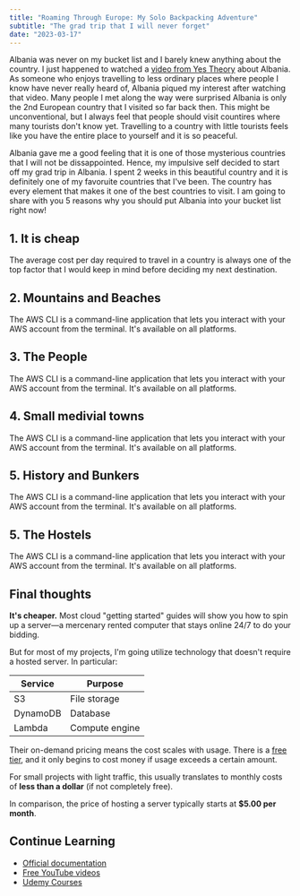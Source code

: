 ```yaml
---
title: "Roaming Through Europe: My Solo Backpacking Adventure"
subtitle: "The grad trip that I will never forget"
date: "2023-03-17"
---
```


Albania was never on my bucket list and I barely knew anything about the country. I just happened to watched a <a href="https://www.youtube.com/watch?v=q_BCdZUxRI8" target="_blank">video from Yes Theory</a> about Albania. As someone who enjoys travelling to less ordinary places where people I know have never really heard of, Albania piqued my interest after watching that video. Many people I met along the way were surprised Albania is only the 2nd European country that I visited so far back then. This might be unconventional, but I always feel that people should visit countires where many tourists don't know yet. Travelling to a country with little tourists feels like you have the entire place to yourself and it is so peaceful.

Albania gave me a good feeling that it is one of those mysterious countries that I will not be dissappointed. Hence, my impulsive self decided to start off my grad trip in Albania. I spent 2 weeks in this beautiful country and it is definitely one of my favoruite countries that I've been. The country has every element that makes it one of the best countries to visit. I am going to share with you 5 reasons why you should put Albania into your bucket list right now!

## 1. It is cheap

The average cost per day required to travel in a country is always one of the top factor that I would keep in mind before deciding my next destination.

## 2. Mountains and Beaches

The AWS CLI is a command-line application that lets you interact with your AWS account from the terminal. It's available on all platforms.

## 3. The People

The AWS CLI is a command-line application that lets you interact with your AWS account from the terminal. It's available on all platforms.

## 4. Small medivial towns

The AWS CLI is a command-line application that lets you interact with your AWS account from the terminal. It's available on all platforms.

## 5. History and Bunkers

The AWS CLI is a command-line application that lets you interact with your AWS account from the terminal. It's available on all platforms.

## 5. The Hostels

The AWS CLI is a command-line application that lets you interact with your AWS account from the terminal. It's available on all platforms.

## Final thoughts

**It's cheaper.** Most cloud "getting started" guides will show you how to spin up a server—a mercenary rented computer that stays online 24/7 to do your bidding.

But for most of my projects, I'm going utilize technology that doesn't require a hosted server. In particular:

| Service  | Purpose        |
| -------- | -------------- |
| S3       | File storage   |
| DynamoDB | Database       |
| Lambda   | Compute engine |

Their on-demand pricing means the cost scales with usage. There is a [free tier](https://aws.amazon.com/free/?all-free-tier.sort-by=item.additionalFields.SortRank&all-free-tier.sort-order=asc), and it only begins to cost money if usage exceeds a certain amount.

For small projects with light traffic, this usually translates to monthly costs of **less than a dollar** (if not completely free).

In comparison, the price of hosting a server typically starts at **$5.00 per month**.

## Continue Learning

- [Official documentation](https://aws.amazon.com/getting-started/)
- [Free YouTube videos](https://www.youtube.com/watch?v=ubCNZRNjhyo)
- [Udemy Courses](https://www.udemy.com/course/aws-certified-developer-associate/)
